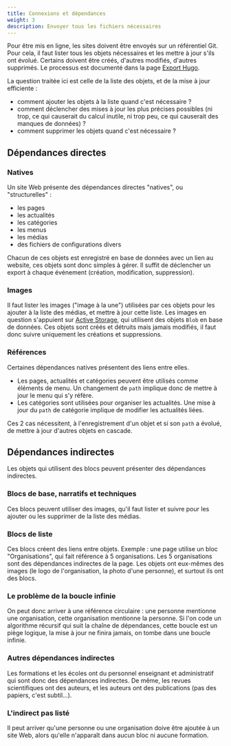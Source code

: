```yaml
---
title: Connexions et dépendances
weight: 3
description: Envoyer tous les fichiers nécessaires
---
```


Pour être mis en ligne, les sites doivent être envoyés sur un référentiel Git. 
Pour cela, il faut lister tous les objets nécessaires et les mettre à jour s'ils ont évolué.
Certains doivent être créés, d'autres modifiés, d'autres supprimés.
Le processus est documenté dans la page [Export Hugo](/docs/admin/communication/sites-web/export/).

La question traitée ici est celle de la liste des objets, et de la mise à jour efficiente :
- comment ajouter les objets à la liste quand c'est nécessaire ?
- comment déclencher des mises à jour les plus précises possibles (ni trop, ce qui causerait du calcul inutile, ni trop peu, ce qui causerait des manques de données) ?
- comment supprimer les objets quand c'est nécessaire ?

## Dépendances directes

### Natives
Un site Web présente des dépendances directes "natives", ou "structurelles" :
- les pages
- les actualités
- les catégories
- les menus
- les médias
- des fichiers de configurations divers

Chacun de ces objets est enregistré en base de données avec un lien au website, ces objets sont donc simples à gérer. 
Il suffit de déclencher un export à chaque événement (création, modification, suppression).

### Images
Il faut lister les images ("image à la une") utilisées par ces objets pour les ajouter à la liste des médias, et mettre à jour cette liste.
Les images en question s'appuient sur [Active Storage](https://guides.rubyonrails.org/active_storage_overview.html), qui utilisent des objets `Blob` en base de données.
Ces objets sont créés et détruits mais jamais modifiés, il faut donc suivre uniquement les créations et suppressions.

### Références
Certaines dépendances natives présentent des liens entre elles.
- Les pages, actualités et catégories peuvent être utilisés comme éléments de menu.
Un changement de `path` implique donc de mettre à jour le menu qui s'y réfère.
- Les catégories sont utilisées pour organiser les actualités.
Une mise à jour du `path` de catégorie implique de modifier les actualités liées.

Ces 2 cas nécessitent, à l'enregistrement d'un objet et si son `path` a évolué, de mettre à jour d'autres objets en cascade.

## Dépendances indirectes

Les objets qui utilisent des blocs peuvent présenter des dépendances indirectes.

### Blocs de base, narratifs et techniques
Ces blocs peuvent utiliser des images, qu'il faut lister et suivre pour les ajouter ou les supprimer de la liste des médias. 

### Blocs de liste
Ces blocs créent des liens entre objets. 
Exemple : une page utilise un bloc "Organisations", qui fait référence à 5 organisations. 
Les 5 organisations sont des dépendances indirectes de la page.
Les objets ont eux-mêmes des images (le logo de l'organisation, la photo d'une personne), et surtout ils ont des blocs.

### Le problème de la boucle infinie
On peut donc arriver à une référence circulaire : une personne mentionne une organisation, cette organisation mentionne la personne.
Si l'on code un algorithme récursif qui suit la chaîne de dépendances, cette boucle est un piège logique, la mise à jour ne finira jamais, on tombe dans une boucle infinie.

### Autres dépendances indirectes

Les formations et les écoles ont du personnel enseignant et administratif qui sont donc des dépendances indirectes.
De même, les revues scientifiques ont des auteurs, et les auteurs ont des publications (pas des papiers, c'est subtil...).

### L'indirect pas listé

Il peut arriver qu'une personne ou une organisation doive être ajoutée à un site Web, alors qu'elle n'apparaît dans aucun bloc ni aucune formation.
